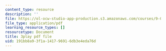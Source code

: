 ```yaml
---
content_type: resource
description: ''
file: https://ol-ocw-studio-app-production.s3.amazonaws.com/courses/9-04-sensory-systems-fall-2013/191bb8a93f1a141796916db3e4eda76d_OAOec-To-84.pdf
file_type: application/pdf
learning_resource_types: []
resourcetype: Document
title: 3play pdf file
uid: 191bb8a9-3f1a-1417-9691-6db3e4eda76d
---
```

